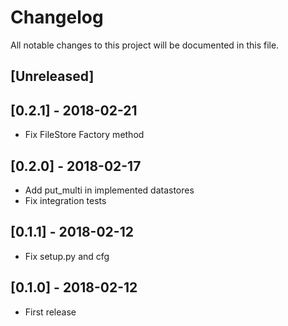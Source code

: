 # Changelog
All notable changes to this project will be documented in this file.

## [Unreleased]

## [0.2.1] - 2018-02-21

* Fix FileStore Factory method

## [0.2.0] - 2018-02-17

* Add put_multi in implemented datastores
* Fix integration tests

## [0.1.1] - 2018-02-12

* Fix setup.py and cfg

## [0.1.0] - 2018-02-12

* First release